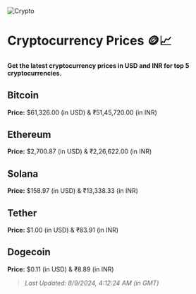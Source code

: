 
![Crypto](https://www.techguide.com.au/wp-content/uploads/2020/11/crypto3.jpeg)

# Cryptocurrency Prices 🪙📈

#### Get the latest cryptocurrency prices in USD and INR for top 5 cryptocurrencies.

## Bitcoin

**Price:** $61,326.00 (in USD) & ₹51,45,720.00 (in INR)

## Ethereum

**Price:** $2,700.87 (in USD) & ₹2,26,622.00 (in INR)

## Solana

**Price:** $158.97 (in USD) & ₹13,338.33 (in INR)

## Tether

**Price:** $1.00 (in USD) & ₹83.91 (in INR)

## Dogecoin

**Price:** $0.11 (in USD) & ₹8.89 (in INR)

> _Last Updated: 8/9/2024, 4:12:24 AM (in GMT)_
